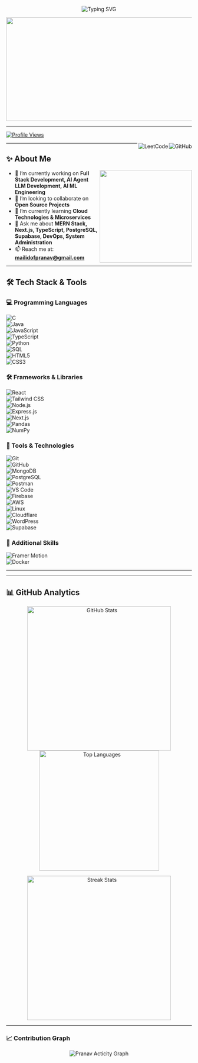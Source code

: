 <!-- Header Typing Animation -->
<p align="center">
  <img src="https://readme-typing-svg.herokuapp.com?font=Fira+Code&weight=600&size=28&duration=4000&pause=1000&color=00D9FF&center=true&vCenter=true&width=600&lines=Hello+Developers!+👋;I'm+Pranav+V+M;Full+Stack+Developer;DevOps+Enthusiast;Problem+Solver+%26+Code+Enthusiast" alt="Typing SVG" />
</p>

<!-- Top Banner -->
<p align="center">
  <img src="https://user-images.githubusercontent.com/74038190/213910845-af37a709-8995-40d6-be59-b9e5b24953c4.gif" width="900" height="280" />
</p>

---

[![Profile Views](https://komarev.com/ghpvc/?username=VMPRANAV&label=Profile%20views&color=0e75b6&style=for-the-badge)](https://github.com/VMPRANAV)

<a href="https://github.com/VMPRANAV"><img align="right" src="https://img.shields.io/badge/GitHub-100000?style=for-the-badge&logo=github&logoColor=white" alt="GitHub" /></a>
<a href="https://leetcode.com/u/mailidofpranav/"><img align="right" src="https://img.shields.io/badge/LeetCode-000000?style=for-the-badge&logo=leetcode&logoColor=yellow" alt="LeetCode" /></a>

---

## ✨ About Me

<img align="right" src="https://user-images.githubusercontent.com/74038190/212284100-561aa473-3905-4a80-b561-0d28506553ee.gif" width="250" />

- 🔭 I’m currently working on **Full Stack Development, AI Agent LLM Development, AI ML Engineering**
- 👯 I’m looking to collaborate on **Open Source Projects**
- 🌱 I’m currently learning **Cloud Technologies & Microservices**
- 💬 Ask me about **MERN Stack, Next.js, TypeScript, PostgreSQL, Supabase, DevOps, System Administration**
- 📫 Reach me at: **mailidofpranav@gmail.com**

---

## 🛠 Tech Stack & Tools

### 💻 Programming Languages  
![C](https://img.shields.io/badge/c-%2300599C.svg?style=for-the-badge&logo=c&logoColor=white)  
![Java](https://img.shields.io/badge/java-%23ED8B00.svg?style=for-the-badge&logo=openjdk&logoColor=white)  
![JavaScript](https://img.shields.io/badge/javascript-%23323330.svg?style=for-the-badge&logo=javascript&logoColor=%23F7DF1E)  
![TypeScript](https://img.shields.io/badge/typescript-%23007ACC.svg?style=for-the-badge&logo=typescript&logoColor=white)  
![Python](https://img.shields.io/badge/python-3670A0?style=for-the-badge&logo=python&logoColor=ffdd54)  
![SQL](https://img.shields.io/badge/sql-%2300f.svg?style=for-the-badge&logo=mysql&logoColor=white)  
![HTML5](https://img.shields.io/badge/html5-%23E34F26.svg?style=for-the-badge&logo=html5&logoColor=white)  
![CSS3](https://img.shields.io/badge/css3-%231572B6.svg?style=for-the-badge&logo=css3&logoColor=white)  

### 🛠 Frameworks & Libraries  
![React](https://img.shields.io/badge/react-%2320232a.svg?style=for-the-badge&logo=react&logoColor=%2361DAFB)  
![Tailwind CSS](https://img.shields.io/badge/tailwindcss-%2338B2AC.svg?style=for-the-badge&logo=tailwind-css&logoColor=white)  
![Node.js](https://img.shields.io/badge/node.js-6DA55F?style=for-the-badge&logo=node.js&logoColor=white)  
![Express.js](https://img.shields.io/badge/express.js-%23404d59.svg?style=for-the-badge&logo=express&logoColor=%2361DAFB)  
![Next.js](https://img.shields.io/badge/Next-black?style=for-the-badge&logo=next.js&logoColor=white)  
![Pandas](https://img.shields.io/badge/pandas-%23150458.svg?style=for-the-badge&logo=pandas&logoColor=white)  
![NumPy](https://img.shields.io/badge/numpy-%23013243.svg?style=for-the-badge&logo=numpy&logoColor=white)  

### 🔧 Tools & Technologies  
![Git](https://img.shields.io/badge/git-%23F05033.svg?style=for-the-badge&logo=git&logoColor=white)  
![GitHub](https://img.shields.io/badge/github-%23121011.svg?style=for-the-badge&logo=github&logoColor=white)  
![MongoDB](https://img.shields.io/badge/MongoDB-%234ea94b.svg?style=for-the-badge&logo=mongodb&logoColor=white)  
![PostgreSQL](https://img.shields.io/badge/postgres-%23316192.svg?style=for-the-badge&logo=postgresql&logoColor=white)  
![Postman](https://img.shields.io/badge/Postman-FF6C37?style=for-the-badge&logo=postman&logoColor=white)  
![VS Code](https://img.shields.io/badge/Visual%20Studio%20Code-0078d7.svg?style=for-the-badge&logo=visual-studio-code&logoColor=white)  
![Firebase](https://img.shields.io/badge/firebase-%23039BE5.svg?style=for-the-badge&logo=firebase)  
![AWS](https://img.shields.io/badge/AWS-%23FF9900.svg?style=for-the-badge&logo=amazon-aws&logoColor=white)  
![Linux](https://img.shields.io/badge/Linux-FCC624?style=for-the-badge&logo=linux&logoColor=black)  
![Cloudflare](https://img.shields.io/badge/Cloudflare-F38020?style=for-the-badge&logo=Cloudflare&logoColor=white)  
![WordPress](https://img.shields.io/badge/WordPress-%23117AC9.svg?style=for-the-badge&logo=WordPress&logoColor=white)  
![Supabase](https://img.shields.io/badge/Supabase-3ECF8E?style=for-the-badge&logo=supabase&logoColor=white)  

### 🎨 Additional Skills  
![Framer Motion](https://img.shields.io/badge/Framer%20Motion-black?style=for-the-badge&logo=framer&logoColor=blue)  
![Docker](https://img.shields.io/badge/docker-%230db7ed.svg?style=for-the-badge&logo=docker&logoColor=white)  

---

---

## 📊 GitHub Analytics

<p align="center">
  <img width="390" src="https://github-readme-stats.vercel.app/api?username=VMPRANAV&count_private=true&show_icons=true&theme=tokyonight&rank_icon=github&border_radius=10" alt="GitHub Stats" />
  <img width="325" src="https://github-readme-stats.vercel.app/api/top-langs/?username=VMPRANAV&langs_count=8&layout=compact&theme=tokyonight&border_radius=10&size_weight=0.5&count_weight=0.5" alt="Top Languages" />
</p>

<p align="center">
  <img width="390" src="https://github-readme-streak-stats.herokuapp.com/?user=VMPRANAV&count_private=true&theme=tokyonight&border_radius=10" alt="Streak Stats" />
</p>

---
### 📈 Contribution Graph
<div align="center">
<img alt="Pranav Acticity Graph" src="https://github-readme-activity-graph.vercel.app/graph?username=VMPRANAV&bg_color=020508&color=adf5d3&line=9b05ff&point=00ff91&area=true&hide_border=true)](https://github.com/ashutosh00710/github-readme-activity-graph"/>
</div>
